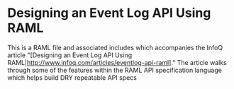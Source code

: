 Designing an Event Log API Using RAML
=====================================

This is a RAML file and associated includes which accompanies the InfoQ article "[Designing an Event Log API Using RAML|http://www.infoq.com/articles/eventlog-api-raml]." The article walks through some of the features within the RAML API specification language which helps build DRY repeatable API specs
